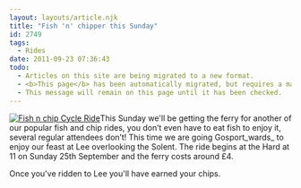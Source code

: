 ```yaml
---
layout: layouts/article.njk
title: "Fish 'n' chipper this Sunday"
id: 2749
tags:
  - Rides
date: 2011-09-23 07:36:43
todo:
  - Articles on this site are being migrated to a new format.
  - <b>This page</b> has been automatically migrated, but requires a manual check-&amp;-tune to ensure the format and links all work as expected.
  - This message will remain on this page until it has been checked.
---
```


[![Fish n chip Cycle Ride](http://www.pompeybug.co.uk/wp-content/uploads/2011/06/fish-and-chip-shop-sign-150x150.jpg)](http://www.pompeybug.co.uk/2011/06/bike-week-2011-fishy-friday-bike-ride/fish-and-chip-shop-sign/)This Sunday we'll be getting the ferry for another of our popular fish and chip rides, you don’t even have to eat fish to enjoy it, several regular attendees don’t! This time we are going Gosport_wards_ to enjoy our feast at Lee overlooking the Solent. The ride begins at the Hard at 11 on Sunday 25th September and the ferry costs around £4.

Once you've ridden to Lee you'll have earned your chips.